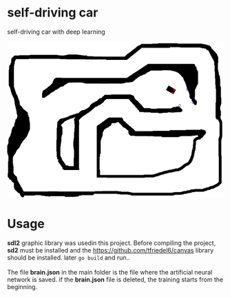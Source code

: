 # self-driving car
self-driving car with deep learning

![pic](https://github.com/mehmetkesik/selfdrivingcar/blob/master/asset/pic.png)

# Usage
**sdl2** graphic library was usedin this project.
Before compiling the project, **sd2** must be installed and the https://github.com/tfriedel6/canvas library should be installed.
later `go build` and run..
<br/><br/>
The file **brain.json** in the main folder is the file where the artificial neural network is saved.
if the **brain.json** file is deleted, the training starts from the beginning.
